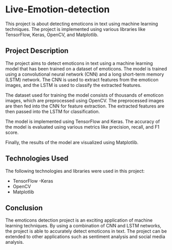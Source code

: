 # Live-Emotion-detection
This project is about detecting emoticons in text using machine learning techniques. The project is implemented using various libraries like TensorFlow, Keras, OpenCV, and Matplotlib.

## Project Description
The project aims to detect emoticons in text using a machine learning model that has been trained on a dataset of emoticons. The model is trained using a convolutional neural network (CNN) and a long short-term memory (LSTM) network. The CNN is used to extract features from the emoticon images, and the LSTM is used to classify the extracted features.

The dataset used for training the model consists of thousands of emoticon images, which are preprocessed using OpenCV. The preprocessed images are then fed into the CNN for feature extraction. The extracted features are then passed into the LSTM for classification.

The model is implemented using TensorFlow and Keras. The accuracy of the model is evaluated using various metrics like precision, recall, and F1 score.

Finally, the results of the model are visualized using Matplotlib.

## Technologies Used
The following technologies and libraries were used in this project:

- TensorFlow
-Keras
- OpenCV
- Matplotlib
## Conclusion
The emoticons detection project is an exciting application of machine learning techniques. By using a combination of CNN and LSTM networks, the project is able to accurately detect emoticons in text. The project can be extended to other applications such as sentiment analysis and social media analysis.
